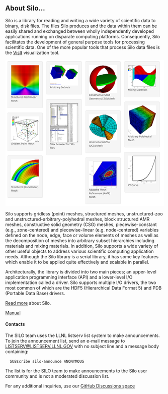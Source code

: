 ## About Silo...

Silo is a library for reading and writing a wide variety of scientific data to binary, disk files.
The files Silo produces and the data within them can be easily shared and exchanged between wholly independently developed applications running on disparate computing platforms.
Consequently, Silo facilitates the development of general purpose tools for processing scientific data. One of the more popular tools that process Silo data files is the [VisIt](https://github.com/visit-dav/visit) visualization tool.

![](silo_objects.png)

Silo supports gridless (point) meshes, structured meshes, unstructured-zoo and unstructured-arbitrary-polyhedral meshes, block structured AMR meshes, constructive solid geometry (CSG) meshes, piecewise-constant (e.g., zone-centered) and piecewise-linear (e.g. node-centered) variables defined on the node, edge, face or volume elements of meshes as well as the decomposition of meshes into arbitrary subset hierarchies including materials and mixing materials.
In addition, Silo supports a wide variety of other useful objects to address various scientific computing application needs.
Although the Silo library is a serial library, it has some key features which enable it to be applied quite effectively and scalable in parallel.

Architecturally, the library is divided into two main pieces; an upper-level application programming interface (API) and a lower-level I/O implementation called a driver.
Silo supports multiple I/O drivers, the two most common of which are the HDF5 (Hierarchical Data Format 5) and PDB (Portable Data Base) drivers.

[Read more](./history.md) about Silo.

[Manual](./manual.md)

#### Contacts

The SILO team uses the LLNL listserv list system to make announcements. To join the announcement list, send an e-mail message to LISTSERV@LISTSERV.LLNL.GOV with no subject line and a message body containing:

      SUBscribe silo-announce ANONYMOUS

The list is for the SILO team to make announcements to the Silo user community and is not a moderated discussion list.

For any additional inquiries, use our [GitHub Discussions space](https://github.com/LLNL/Silo/discussions)
